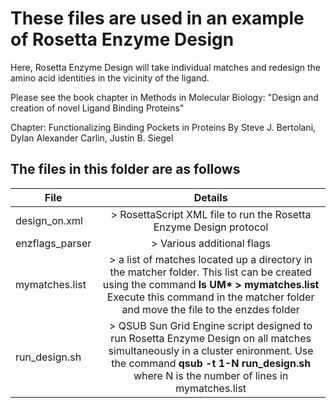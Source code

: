 # These files are used in an example of Rosetta Enzyme Design

Here, Rosetta Enzyme Design will take individual matches and redesign the  
amino acid identities in the vicinity of the ligand. 

Please see the book chapter in Methods in Molecular Biology:
"Design and creation of novel Ligand Binding Proteins"

Chapter: Functionalizing Binding Pockets in Proteins
By Steve J. Bertolani,
   Dylan Alexander Carlin,
   Justin B. Siegel


## The files in this folder are as follows
|File			| Details 				|
|-----------|:-------------------:|
|design_on.xml		|> RosettaScript XML file to run the Rosetta Enzyme Design protocol|
|enzflags_parser	|> Various additional flags|
|mymatches.list		|> a list of matches located up a directory in the matcher folder. This list can be created using the command **ls UM\* > mymatches.list** Execute this command in the matcher folder and move the file to the enzdes folder |
|run_design.sh	|> QSUB Sun Grid Engine script designed to run Rosetta Enzyme Design on all matches simultaneously in a cluster enironment. Use the command  **qsub -t 1-N run_design.sh** where N is the number of lines in mymatches.list|
